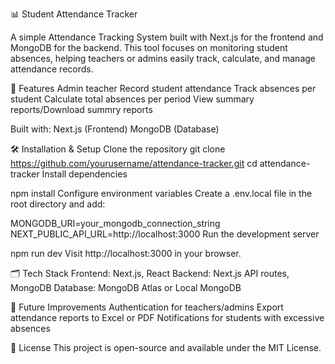 📊 Student Attendance Tracker

A simple Attendance Tracking System built with Next.js for the frontend and MongoDB for the backend.
This tool focuses on monitoring student absences, helping teachers or admins easily track, calculate, and manage attendance records.

🚀 Features
Admin teacher
Record student attendance
Track absences per student
Calculate total absences per period
View summary reports/Download summry reports

Built with:
Next.js (Frontend)
MongoDB (Database)

🛠️ Installation & Setup
Clone the repository
git clone https://github.com/yourusername/attendance-tracker.git
cd attendance-tracker
Install dependencies

npm install
Configure environment variables
Create a .env.local file in the root directory and add:


MONGODB_URI=your_mongodb_connection_string
NEXT_PUBLIC_API_URL=http://localhost:3000
Run the development server

npm run dev
Visit http://localhost:3000 in your browser.


🗂️ Tech Stack
Frontend: Next.js, React
Backend: Next.js API routes, MongoDB
Database: MongoDB Atlas or Local MongoDB

📌 Future Improvements
Authentication for teachers/admins
Export attendance reports to Excel or PDF
Notifications for students with excessive absences

📄 License
This project is open-source and available under the MIT License.
